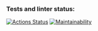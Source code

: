 ### Tests and linter status:
[![Actions Status](https://github.com/DemX86/frontend-project-lvl1/workflows/hexlet-check/badge.svg)](https://github.com/DemX86/frontend-project-lvl1/actions)
[![Maintainability](https://api.codeclimate.com/v1/badges/8746c74f66d0ddeb3ac0/maintainability)](https://codeclimate.com/github/DemX86/frontend-project-lvl1/maintainability)
